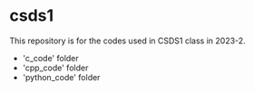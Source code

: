 # csds1
This repository is for the codes used in CSDS1 class in 2023-2.

- 'c_code' folder
- 'cpp_code' folder
- 'python_code' folder

